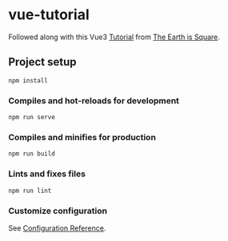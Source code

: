 # vue-tutorial

Followed along with this Vue3 [Tutorial](https://www.youtube.com/watch?v=ZqgiuPt5QZo) from [The Earth is Square](https://www.youtube.com/channel/UC_FBMBKup_b3xk_NfeKlalQ). 

## Project setup
```
npm install
```

### Compiles and hot-reloads for development
```
npm run serve
```

### Compiles and minifies for production
```
npm run build
```

### Lints and fixes files
```
npm run lint
```

### Customize configuration
See [Configuration Reference](https://cli.vuejs.org/config/).
